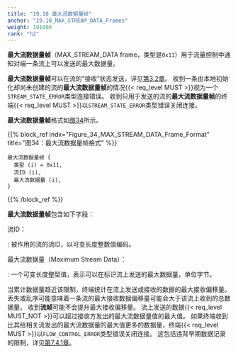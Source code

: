 ```yaml
---
title: "19.10 最大流数据量帧"
anchor: "19.10_MAX_STREAM_DATA_Frames"
weight: 191000
rank: "h2"
---
```


**最大流数据量帧**（MAX_STREAM_DATA frame，类型是`0x11`）用于流量控制中通知对端一条流上可以发送的最大数据量。

**最大流数据量帧**可以在流的“接收”状态发送，详见[第3.2章]()。
收到一条由本地初始化却尚未创建的流的**最大流数据量帧**的情况{{< req_level MUST >}}视为一个`STREAM_STATE_ERROR`类型连接错误。
收到只用于发送的流的**最大流数据量帧**的终端{{< req_level MUST >}}以`STREAM_STATE_ERROR`类型错误关闭连接。

**最大流数据量帧**格式如[图34](#Figure_34_MAX_STREAM_DATA_Frame_Format)所示。

{{% block_ref
    indx="Figure_34_MAX_STREAM_DATA_Frame_Format"
    title="图34：最大流数据量帧格式" %}}

```
最大流数据量帧 {
  类型 (i) = 0x11,
  流ID (i),
  最大流数据量 (i),
}
```

{{% /block_ref %}}

**最大流数据量帧**包含如下字段：

流ID：

:   被作用的流的流ID，以可变长度整数值编码。

最大流数据量（Maximum Stream Data）：

:   一个可变长度整型值，表示可以在标识流上发送的最大数据量，单位字节。

当累计数据量趋近该限制，终端统计在流上发送或接收的数据的最大接收偏移量。
丢失或乱序可能意味着一条流的最大接收数据偏移量可能会大于该流上收到的总数据量。
收到**流帧**可能不会提升最大接收偏移量。
流上发送的数据{{< req_level MUST_NOT >}}可以超过接收方发出的最大流数据量值的最大值。
如果终端收到比其给相关流发出的最大流数据量的最大值更多的数据量，终端{{< req_level MUST >}}以`FLOW_CONTROL_ERROR`类型错误关闭连接。
这包括违背早期数据记录的限制，详见[第7.4.1章]()。
